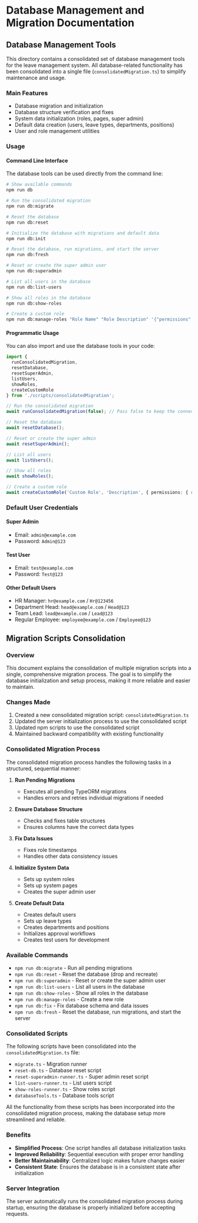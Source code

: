 # Database Management and Migration Documentation

## Database Management Tools

This directory contains a consolidated set of database management tools for the leave management system. All database-related functionality has been consolidated into a single file (`consolidatedMigration.ts`) to simplify maintenance and usage.

### Main Features

- Database migration and initialization
- Database structure verification and fixes
- System data initialization (roles, pages, super admin)
- Default data creation (users, leave types, departments, positions)
- User and role management utilities

### Usage

#### Command Line Interface

The database tools can be used directly from the command line:

```bash
# Show available commands
npm run db

# Run the consolidated migration
npm run db:migrate

# Reset the database
npm run db:reset

# Initialize the database with migrations and default data
npm run db:init

# Reset the database, run migrations, and start the server
npm run db:fresh

# Reset or create the super admin user
npm run db:superadmin

# List all users in the database
npm run db:list-users

# Show all roles in the database
npm run db:show-roles

# Create a custom role
npm run db:manage-roles "Role Name" "Role Description" '{"permissions":{"read":true}}'
```

#### Programmatic Usage

You can also import and use the database tools in your code:

```typescript
import { 
  runConsolidatedMigration, 
  resetDatabase, 
  resetSuperAdmin,
  listUsers,
  showRoles,
  createCustomRole
} from './scripts/consolidatedMigration';

// Run the consolidated migration
await runConsolidatedMigration(false); // Pass false to keep the connection open

// Reset the database
await resetDatabase();

// Reset or create the super admin
await resetSuperAdmin();

// List all users
await listUsers();

// Show all roles
await showRoles();

// Create a custom role
await createCustomRole('Custom Role', 'Description', { permissions: { read: true } });
```

### Default User Credentials

#### Super Admin
- Email: `admin@example.com`
- Password: `Admin@123`

#### Test User
- Email: `test@example.com`
- Password: `Test@123`

#### Other Default Users
- HR Manager: `hr@example.com` / `Hr@123456`
- Department Head: `head@example.com` / `Head@123`
- Team Lead: `lead@example.com` / `Lead@123`
- Regular Employee: `employee@example.com` / `Employee@123`

## Migration Scripts Consolidation

### Overview

This document explains the consolidation of multiple migration scripts into a single, comprehensive migration process. The goal is to simplify the database initialization and setup process, making it more reliable and easier to maintain.

### Changes Made

1. Created a new consolidated migration script: `consolidatedMigration.ts`
2. Updated the server initialization process to use the consolidated script
3. Updated npm scripts to use the consolidated script
4. Maintained backward compatibility with existing functionality

### Consolidated Migration Process

The consolidated migration process handles the following tasks in a structured, sequential manner:

1. **Run Pending Migrations**
   - Executes all pending TypeORM migrations
   - Handles errors and retries individual migrations if needed

2. **Ensure Database Structure**
   - Checks and fixes table structures
   - Ensures columns have the correct data types

3. **Fix Data Issues**
   - Fixes role timestamps
   - Handles other data consistency issues

4. **Initialize System Data**
   - Sets up system roles
   - Sets up system pages
   - Creates the super admin user

5. **Create Default Data**
   - Creates default users
   - Sets up leave types
   - Creates departments and positions
   - Initializes approval workflows
   - Creates test users for development

### Available Commands

- `npm run db:migrate` - Run all pending migrations
- `npm run db:reset` - Reset the database (drop and recreate)
- `npm run db:superadmin` - Reset or create the super admin user
- `npm run db:list-users` - List all users in the database
- `npm run db:show-roles` - Show all roles in the database
- `npm run db:manage-roles` - Create a new role
- `npm run db:fix` - Fix database schema and data issues
- `npm run db:fresh` - Reset the database, run migrations, and start the server

### Consolidated Scripts

The following scripts have been consolidated into the `consolidatedMigration.ts` file:

- `migrate.ts` - Migration runner
- `reset-db.ts` - Database reset script
- `reset-superadmin-runner.ts` - Super admin reset script
- `list-users-runner.ts` - List users script
- `show-roles-runner.ts` - Show roles script
- `databaseTools.ts` - Database tools script

All the functionality from these scripts has been incorporated into the consolidated migration process, making the database setup more streamlined and reliable.

### Benefits

- **Simplified Process**: One script handles all database initialization tasks
- **Improved Reliability**: Sequential execution with proper error handling
- **Better Maintainability**: Centralized logic makes future changes easier
- **Consistent State**: Ensures the database is in a consistent state after initialization

### Server Integration

The server automatically runs the consolidated migration process during startup, ensuring the database is properly initialized before accepting requests.